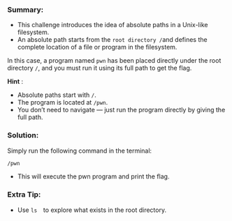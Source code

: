###  Summary:
- This challenge introduces the idea of absolute paths in a Unix-like filesystem.<br>
- An absolute path starts from the `root directory /`and defines the complete location of a file or program in the filesystem.

In this case, a program named `pwn` has been placed directly under the root directory `/`, and you must run it using its full path to get the flag.

**Hint** :<br>
- Absolute paths start with `/`.
- The program is located at `/pwn`.
- You don’t need to navigate — just run the program directly by giving the full path.

### Solution:
Simply run the following command in the terminal:
```bash
/pwn
```
- This will execute the pwn program and print the flag.

### Extra Tip:
- Use `ls  `to explore what exists in the root directory.
